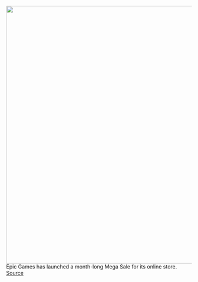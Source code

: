 <img src='https://cdn.vox-cdn.com/thumbor/TvxqFjYJITvTeCyKhU-E1BkM2Do=/0x0:1800x1013/1200x800/filters:focal(756x363:1044x651)/cdn.vox-cdn.com/uploads/chorus_image/image/66803267/BL3_FL4K_Skag.0.jpg' width='700px' /><br/>
Epic Games has launched a month-long Mega Sale for its online store.
<a href='https://www.theverge.com/2020/5/15/21260139/epic-games-store-sale-deals-discounts-gta-borderlands'> Source <a/>